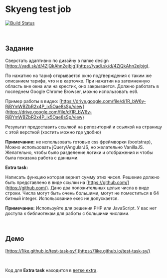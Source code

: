 # Skyeng test job

[![Build Status](https://travis-ci.com/1ike/test-task-sy.svg?branch=master)](https://travis-ci.com/1ike/test-task-sy)

&nbsp;
## Задание

Сверстать адаптивно по дизайну в папке design [https://yadi.sk/d/4ZjQkAhn2ejbjg](https://yadi.sk/d/4ZjQkAhn2ejbjg).

По нажатию на тариф открывается окно подтверждения с таким же описанием тарифа, что и в карточке. При нажатии на затемненную область вне окна или на крестик, оно закрывается. Должно работать в последнем Google Chrome Browser, можно использовать es6.

Пример работы в видео: [https://drive.google.com/file/d/1R_bW6y-RjBYmWBZbR2x4P_ix5Oae8sSp/view](https://drive.google.com/file/d/1R_bW6y-RjBYmWBZbR2x4P_ix5Oae8sSp/view)

Результат предоставить ссылкой на репозиторий и ссылкой на страницу с этой версткой (хостить можно где удобно)

**Примечание:** не использовать готовые css фреймворки (bootstrap), Можно использовать jQuery/AngularJS, но желательно VanillaJS. Желательно, чтобы было разделение логики и отображения и чтобы была показана работа с данными.

**Extra task:**

Написать функцию которая вернет сумму этих чисел. Решение должно быть представлено в виде ссылки на [https://github.com/](https://github.com/).
Дано два положительных целых числа в виде строки. Числа могут быть очень большими, могут не поместиться в 64 битный integer. Использование exec не допускается.

**Примечание:** Используйте для решения PHP или JavaScript. У вас нет доступа к библиотекам для работы с большими числами.

&nbsp;

## Демо

[https://1ike.github.io/test-task-sy/](https://1ike.github.io/test-task-sy/)

&nbsp;

Код для **Extra task** находится в [ветке extra](https://github.com/1ike/test-task-sy/tree/extra).
